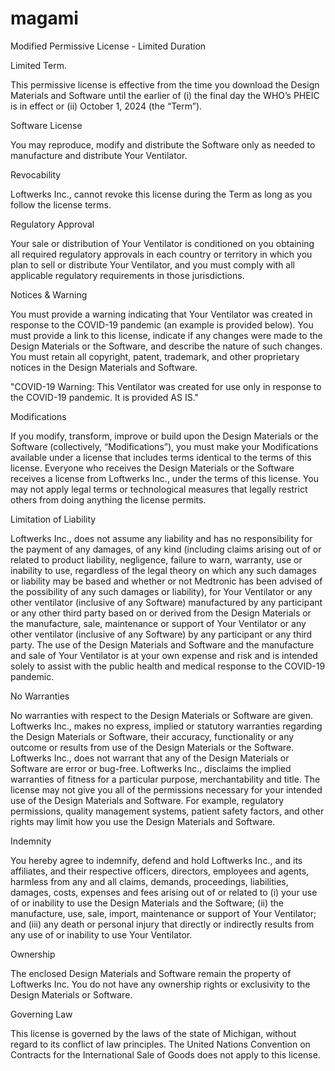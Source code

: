 # magami 
Modified Permissive License - Limited Duration

Limited Term. 

This permissive license is effective from the time you download the Design Materials and Software until the earlier of (i) the final day the WHO’s PHEIC is in effect or (ii) October 1, 2024 (the “Term”).

Software License 

You may reproduce, modify and distribute the Software only as needed to manufacture and distribute Your Ventilator.

Revocability 

Loftwerks Inc., cannot revoke this license during the Term as long as you follow the license terms.

Regulatory Approval 

Your sale or distribution of Your Ventilator is conditioned on you obtaining all required regulatory approvals in each country or territory in which you plan to sell or distribute Your Ventilator, and you must comply with all applicable regulatory requirements in those jurisdictions.

Notices & Warning

You must provide a warning indicating that Your Ventilator was created in response to the COVID-19 pandemic (an example is provided below). You must provide a link to this license, indicate if any changes were made to the Design Materials or the Software, and describe the nature of such changes. You must retain all copyright, patent, trademark, and other proprietary notices in the Design Materials and Software.

"COVID-19 Warning: This Ventilator was created for use only in response to the COVID-19 pandemic. It is provided AS IS."

Modifications 

If you modify, transform, improve or build upon the Design Materials or the Software (collectively, “Modifications”), you must make your Modifications available under a license that includes terms identical to the terms of this license. Everyone who receives the Design Materials or the Software receives a license from Loftwerks Inc., under the terms of this license. You may not apply legal terms or technological measures that legally restrict others from doing anything the license permits.

Limitation of Liability

Loftwerks Inc., does not assume any liability and has no responsibility for the payment of any damages, of any kind (including claims arising out of or related to product liability, negligence, failure to warn, warranty, use or inability to use, regardless of the legal theory on which any such damages or liability may be based and whether or not Medtronic has been advised of the possibility of any such damages or liability), for Your Ventilator or any other ventilator (inclusive of any Software) manufactured by any participant or any other third party based on or derived from the Design Materials or the manufacture, sale, maintenance or support of Your Ventilator or any other ventilator (inclusive of any Software) by any participant or any third party. The use of the Design Materials and Software and the manufacture and sale of Your Ventilator is at your own expense and risk and is intended solely to assist with the public health and medical response to the COVID-19 pandemic.

No Warranties

No warranties with respect to the Design Materials or Software are given. Loftwerks Inc., makes no express, implied or statutory warranties regarding the Design Materials or Software, their accuracy, functionality or any outcome or results from use of the Design Materials or the Software. Loftwerks Inc., does not warrant that any of the Design Materials or Software are error or bug-free. Loftwerks Inc., disclaims the implied warranties of fitness for a particular purpose, merchantability and title.
The license may not give you all of the permissions necessary for your intended use of the Design Materials and Software. For example, regulatory permissions, quality management systems, patient safety factors, and other rights may limit how you use the Design Materials and Software.

Indemnity

You hereby agree to indemnify, defend and hold Loftwerks Inc., and its affiliates, and their respective officers, directors, employees and agents, harmless from any and all claims, demands, proceedings, liabilities, damages, costs, expenses and fees arising out of or related to (i) your use of or inability to use the Design Materials and the Software; (ii) the manufacture, use, sale, import, maintenance or support of Your Ventilator; and (iii) any death or personal injury that directly or indirectly results from any use of or inability to use Your Ventilator.

Ownership

The enclosed Design Materials and Software remain the property of Loftwerks Inc. You do not have any ownership rights or exclusivity to the Design Materials or Software.

Governing Law

This license is governed by the laws of the state of Michigan, without regard to its conflict of law principles. The United Nations Convention on Contracts for the International Sale of Goods does not apply to this license.

